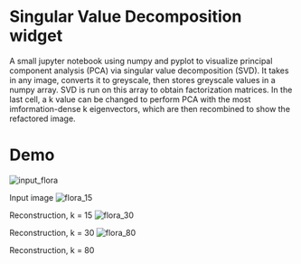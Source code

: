 # Singular Value Decomposition widget

A small jupyter notebook using numpy and pyplot to visualize principal component analysis (PCA) via singular value decomposition (SVD). It takes in any image, converts it to greyscale, then stores greyscale values in a numpy array. SVD is run on this array to obtain factorization matrices. In the last cell, a k value can be changed to perform PCA with the most imformation-dense k eigenvectors, which are then recombined to show the refactored image.

# Demo

![input_flora](https://github.com/dustineby/Featured-Projects/assets/105869915/3c7c82cf-db71-465d-9845-687f90cf41b1)

Input image
![flora_15](https://github.com/dustineby/Featured-Projects/assets/105869915/caf61dc0-ea69-4d88-af6e-d374a31f500c)

Reconstruction, k = 15
![flora_30](https://github.com/dustineby/Featured-Projects/assets/105869915/2f1258b7-cc4d-4522-95c3-e79af9aed5b2)

Reconstruction, k = 30
![flora_80](https://github.com/dustineby/Featured-Projects/assets/105869915/5ec1cbd1-5f77-48ce-a95c-dcc1412a81bf)

Reconstruction, k = 80
